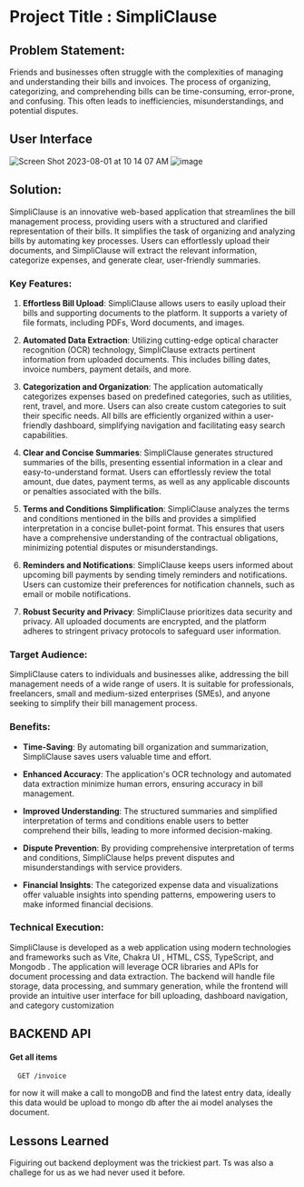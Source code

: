 
# Project Title : SimpliClause
 

## Problem Statement:

Friends and businesses often struggle with the complexities of managing and understanding their bills and invoices. The process of organizing, categorizing, and comprehending bills can be time-consuming, error-prone, and confusing. This often leads to inefficiencies, misunderstandings, and potential disputes.

## User Interface 

![Screen Shot 2023-08-01 at 10 14 07 AM](https://github.com/jailbreakerVC/SimpliClause/assets/97379193/70db211b-6ec2-4ff1-a4e5-d1e35c93f05b)
![image](https://github.com/jailbreakerVC/SimpliClause/assets/97379193/15e68ab1-20a1-4a39-bc07-b2e19a5638cb)

## Solution:

SimpliClause is an innovative web-based application that streamlines the bill management process, providing users with a structured and clarified representation of their bills. It simplifies the task of organizing and analyzing bills by automating key processes. Users can effortlessly upload their documents, and SimpliClause will extract the relevant information, categorize expenses, and generate clear, user-friendly summaries.

### Key Features:

1. **Effortless Bill Upload**: SimpliClause allows users to easily upload their bills and supporting documents to the platform. It supports a variety of file formats, including PDFs, Word documents, and images.

2. **Automated Data Extraction**: Utilizing cutting-edge optical character recognition (OCR) technology, SimpliClause extracts pertinent information from uploaded documents. This includes billing dates, invoice numbers, payment details, and more.

3. **Categorization and Organization**: The application automatically categorizes expenses based on predefined categories, such as utilities, rent, travel, and more. Users can also create custom categories to suit their specific needs. All bills are efficiently organized within a user-friendly dashboard, simplifying navigation and facilitating easy search capabilities.

4. **Clear and Concise Summaries**: SimpliClause generates structured summaries of the bills, presenting essential information in a clear and easy-to-understand format. Users can effortlessly review the total amount, due dates, payment terms, as well as any applicable discounts or penalties associated with the bills.

5. **Terms and Conditions Simplification**: SimpliClause analyzes the terms and conditions mentioned in the bills and provides a simplified interpretation in a concise bullet-point format. This ensures that users have a comprehensive understanding of the contractual obligations, minimizing potential disputes or misunderstandings.

6. **Reminders and Notifications**: SimpliClause keeps users informed about upcoming bill payments by sending timely reminders and notifications. Users can customize their preferences for notification channels, such as email or mobile notifications.

7. **Robust Security and Privacy**: SimpliClause prioritizes data security and privacy. All uploaded documents are encrypted, and the platform adheres to stringent privacy protocols to safeguard user information.

### Target Audience:

SimpliClause caters to individuals and businesses alike, addressing the bill management needs of a wide range of users. It is suitable for professionals, freelancers, small and medium-sized enterprises (SMEs), and anyone seeking to simplify their bill management process.

### Benefits:

- **Time-Saving**: By automating bill organization and summarization, SimpliClause saves users valuable time and effort.

- **Enhanced Accuracy**: The application's OCR technology and automated data extraction minimize human errors, ensuring accuracy in bill management.

- **Improved Understanding**: The structured summaries and simplified interpretation of terms and conditions enable users to better comprehend their bills, leading to more informed decision-making.

- **Dispute Prevention**: By providing comprehensive interpretation of terms and conditions, SimpliClause helps prevent disputes and misunderstandings with service providers.

- **Financial Insights**: The categorized expense data and visualizations offer valuable insights into spending patterns, empowering users to make informed financial decisions.

### Technical Execution:

SimpliClause is developed as a web application using modern technologies and frameworks such as Vite, Chakra UI , HTML, CSS, TypeScript, and Mongodb . The application will leverage OCR libraries and APIs for document processing and data extraction. The backend will handle file storage, data processing, and summary generation, while the frontend will provide an intuitive user interface for bill uploading, dashboard navigation, and category customization


## BACKEND API 

#### Get all items

```http
  GET /invoice
```

for now it will make a call to mongoDB and find the latest entry data, ideally this data would be upload to mongo db after the ai model analyses  the document.


## Lessons Learned

Figuiring out backend deployment was the trickiest part. Ts was also a challege for us as we had never used it before.
